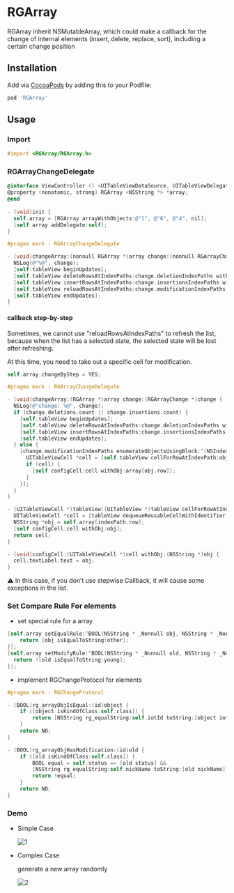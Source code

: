 # RGArray
RGArray inherit NSMutableArray, which could make a callback for the change of internal elements (insert, delete, replace, sort), including a certain change position

## Installation
Add via [CocoaPods](http://cocoapods.org) by adding this to your Podfile:

```ruby
pod 'RGArray'
```

## Usage
### Import
```objective-c
#import <RGArray/RGArray.h>
```

### RGArrayChangeDelegate

```objective-c
@interface ViewController () <UITableViewDataSource, UITableViewDelegate, RGArrayChangeDelegate>
@property (nonatomic, strong) RGArray <NSString *> *array;
@end
  
- (void)init {
  self.array = [RGArray arrayWithObjects:@"1", @"6", @"4", nil];
  [self.array addDelegate:self];
}

#pragma mark - RGArrayChangeDelegate

- (void)changeArray:(nonnull RGArray *)array change:(nonnull RGArrayChange *)change {
  NSLog(@"%@", change);
  [self.tableView beginUpdates];
  [self.tableView deleteRowsAtIndexPaths:change.deletionIndexPaths withRowAnimation:UITableViewRowAnimationAutomatic];
  [self.tableView insertRowsAtIndexPaths:change.insertionsIndexPaths withRowAnimation:UITableViewRowAnimationAutomatic];
  [self.tableView reloadRowsAtIndexPaths:change.modificationIndexPaths withRowAnimation:UITableViewRowAnimationAutomatic];
  [self.tableView endUpdates];
}
```

#### callback step-by-step

Sometimes, we cannot use "reloadRowsAtIndexPaths" to refresh the list, because when the list has a selected state, the selected state will be lost after refreshing.

At this time, you need to take out a specific cell for modification.

```objective-c
self.array.changeByStep = YES;
```

```objective-c
#pragma mark - RGArrayChangeDelegate

- (void)changeArray:(RGArray *)array change:(RGArrayChange *)change {
  NSLog(@"change: %@", change);
  if (change.deletions.count || change.insertions.count) {
    [self.tableView beginUpdates];
    [self.tableView deleteRowsAtIndexPaths:change.deletionIndexPaths withRowAnimation:UITableViewRowAnimationAutomatic];
    [self.tableView insertRowsAtIndexPaths:change.insertionsIndexPaths withRowAnimation:UITableViewRowAnimationAutomatic];
    [self.tableView endUpdates];
  } else {
    [change.modificationIndexPaths enumerateObjectsUsingBlock:^(NSIndexPath * _Nonnull obj, NSUInteger idx, BOOL * _Nonnull stop) {
      UITableViewCell *cell = [self.tableView cellForRowAtIndexPath:obj];
      if (cell) {
        [self configCell:cell withObj:array[obj.row]];
      }
    }];
  }
}

- (UITableViewCell *)tableView:(UITableView *)tableView cellForRowAtIndexPath:(NSIndexPath *)indexPath {
  UITableViewCell *cell = [tableView dequeueReusableCellWithIdentifier:@"TableViewCellID" forIndexPath:indexPath];
  NSString *obj = self.array[indexPath.row];
  [self configCell:cell withObj:obj];
  return cell;
}

- (void)configCell:(UITableViewCell *)cell withObj:(NSString *)obj {
  cell.textLabel.text = obj;
}
```

⚠️ In this case, if you don’t use stepwise Callback, it will cause some exceptions in the list.

### Set Compare Rule For elements

- set special rule for a array

```objective-c
[self.array setEqualRule:^BOOL(NSString * _Nonnull obj, NSString * _Nonnull other) {
	return [obj isEqualToString:other];
}];
[self.array setModifyRule:^BOOL(NSString * _Nonnull old, NSString * _Nonnull young) {
  return ![old isEqualToString:young];
}];
```

- implement RGChangeProtocol for elements
```objective-c
#pragma mark - RGChangeProtocol

- (BOOL)rg_arrayObjIsEqual:(id)object {
    if ([object isKindOfClass:self.class]) {
        return [NSString rg_equalString:self.iotId toString:[object iotId]];
    }
    return NO;
}

- (BOOL)rg_arrayObjHasModification:(id)old {
    if ([old isKindOfClass:self.class]) {
        BOOL equal = self.status == [old status] &&
        [NSString rg_equalString:self.nickName toString:[old nickName]];
        return !equal;
    }
    return NO;
}
```

### Demo

- Simple Case

  ![1](https://user-images.githubusercontent.com/14158970/80349553-ffbe5f80-88a1-11ea-889e-ccc5535052e6.png)

- Complex Case

  generate a new array randomly
  
  ![2](https://user-images.githubusercontent.com/14158970/80348683-c0434380-88a0-11ea-8ec3-7292c3cec8d3.png)

